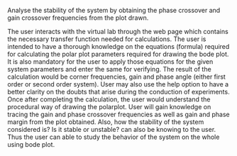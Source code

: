 Analyse the stability of the system by obtaining the phase crossover and gain crossover frequencies from the plot drawn.

The user interacts with the virtual lab through the web page which contains the necessary transfer function needed for calculations. The user is intended to have a thorough knowledge on the equations (formula) required for calculating the polar plot parameters required for drawing the bode plot. It is also mandatory for the user to apply those equations for the given system parameters and enter the same for verifying. The result of the calculation would be corner frequencies, gain and phase angle (either first order or second order system). User may also use the help option to have a better clarity on the doubts that arise during the conduction of experiments. Once after completing the calculation, the user would understand the procedural way of drawing the polarplot. User will gain knowledge on tracing the gain and phase crossover frequencies as well as gain and phase margin from the plot obtained. Also, how the stability of the system considered is? Is it stable or unstable? can also be knowing to the user. Thus the user can able to study the behavior of the system on the whole using bode plot.

